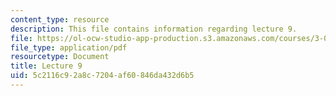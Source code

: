 ```yaml
---
content_type: resource
description: This file contains information regarding lecture 9.
file: https://ol-ocw-studio-app-production.s3.amazonaws.com/courses/3-024-electronic-optical-and-magnetic-properties-of-materials-spring-2013/5c2116c92a8c7204af60846da432d6b5_MIT3_024S13_2012lec9.pdf
file_type: application/pdf
resourcetype: Document
title: Lecture 9
uid: 5c2116c9-2a8c-7204-af60-846da432d6b5
---
```

